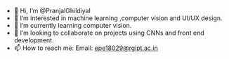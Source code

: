 - 👋 Hi, I’m @PranjalGhildiyal
- 👀 I’m interested in machine learning ,computer vision and UI/UX design.
- 🌱 I’m currently learning computer vision.
- 💞️ I’m looking to collaborate on projects using CNNs and front end development.
- 📫 How to reach me: Email: epe18029@rgipt.ac.in
                      

<!---
PranjalGhildiyal/PranjalGhildiyal is a ✨ special ✨ repository because its `README.md` (this file) appears on your GitHub profile.
You can click the Preview link to take a look at your changes.
--->
